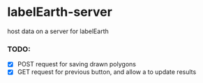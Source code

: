 # labelEarth-server
host data on a server for labelEarth

### TODO:
- [x] POST request for saving drawn polygons
- [x] GET request for previous button, and allow a to update results

[//]: # (- [x] Venus)